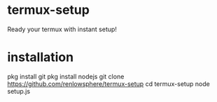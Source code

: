 # termux-setup
Ready your termux with instant setup!
# installation
pkg install git
pkg install nodejs
git clone https://github.com/renlowsphere/termux-setup
cd termux-setup
node setup.js
